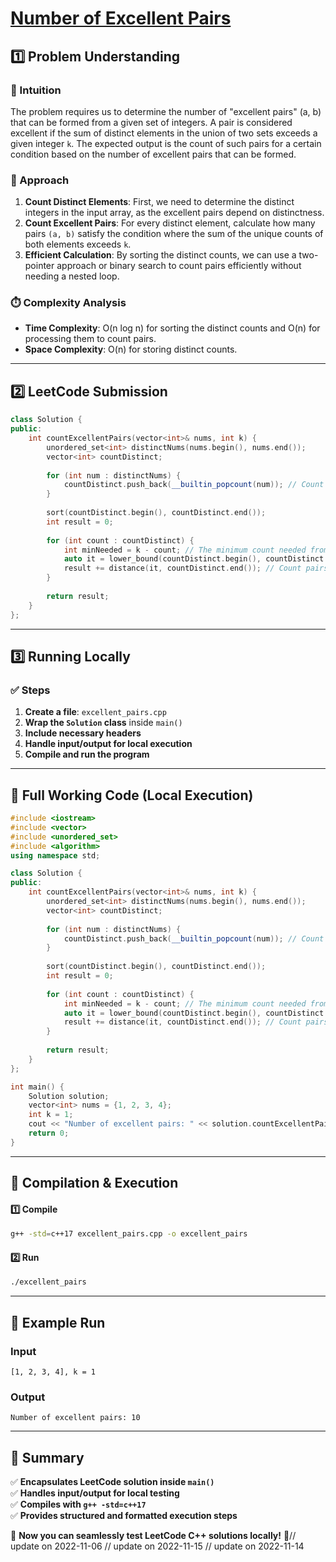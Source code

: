 # **[Number of Excellent Pairs](https://leetcode.com/problems/number-of-excellent-pairs/description/)**  

## **1️⃣ Problem Understanding**  
### **📌 Intuition**  
The problem requires us to determine the number of "excellent pairs" (a, b) that can be formed from a given set of integers. A pair is considered excellent if the sum of distinct elements in the union of two sets exceeds a given integer `k`. The expected output is the count of such pairs for a certain condition based on the number of excellent pairs that can be formed.

### **🚀 Approach**  
1. **Count Distinct Elements**: First, we need to determine the distinct integers in the input array, as the excellent pairs depend on distinctness.
2. **Count Excellent Pairs**: For every distinct element, calculate how many pairs `(a, b)` satisfy the condition where the sum of the unique counts of both elements exceeds `k`.
3. **Efficient Calculation**: By sorting the distinct counts, we can use a two-pointer approach or binary search to count pairs efficiently without needing a nested loop.

### **⏱️ Complexity Analysis**  
- **Time Complexity**: O(n log n) for sorting the distinct counts and O(n) for processing them to count pairs. 
- **Space Complexity**: O(n) for storing distinct counts.

---  

## **2️⃣ LeetCode Submission**  
```cpp
class Solution {
public:
    int countExcellentPairs(vector<int>& nums, int k) {
        unordered_set<int> distinctNums(nums.begin(), nums.end());
        vector<int> countDistinct;
        
        for (int num : distinctNums) {
            countDistinct.push_back(__builtin_popcount(num)); // Count bits in the number
        }
        
        sort(countDistinct.begin(), countDistinct.end());
        int result = 0;
        
        for (int count : countDistinct) {
            int minNeeded = k - count; // The minimum count needed from the second number
            auto it = lower_bound(countDistinct.begin(), countDistinct.end(), minNeeded);
            result += distance(it, countDistinct.end()); // Count pairs that are valid
        }
        
        return result;
    }
};
```  

---  

## **3️⃣ Running Locally**  
### **✅ Steps**  
1. **Create a file**: `excellent_pairs.cpp`  
2. **Wrap the `Solution` class** inside `main()`  
3. **Include necessary headers**  
4. **Handle input/output for local execution**  
5. **Compile and run the program**  

---  

## **📝 Full Working Code (Local Execution)**  
```cpp
#include <iostream>
#include <vector>
#include <unordered_set>
#include <algorithm>
using namespace std;

class Solution {
public:
    int countExcellentPairs(vector<int>& nums, int k) {
        unordered_set<int> distinctNums(nums.begin(), nums.end());
        vector<int> countDistinct;
        
        for (int num : distinctNums) {
            countDistinct.push_back(__builtin_popcount(num)); // Count bits in the number
        }
        
        sort(countDistinct.begin(), countDistinct.end());
        int result = 0;
        
        for (int count : countDistinct) {
            int minNeeded = k - count; // The minimum count needed from the second number
            auto it = lower_bound(countDistinct.begin(), countDistinct.end(), minNeeded);
            result += distance(it, countDistinct.end()); // Count pairs that are valid
        }
        
        return result;
    }
};

int main() {
    Solution solution;
    vector<int> nums = {1, 2, 3, 4};
    int k = 1;
    cout << "Number of excellent pairs: " << solution.countExcellentPairs(nums, k) << endl; // Example execution
    return 0;
}
```  

---  

## **🔧 Compilation & Execution**  
#### **1️⃣ Compile**  
```bash
g++ -std=c++17 excellent_pairs.cpp -o excellent_pairs
```  

#### **2️⃣ Run**  
```bash
./excellent_pairs
```  

---  

## **🎯 Example Run**  
### **Input**  
```
[1, 2, 3, 4], k = 1
```  
### **Output**  
```
Number of excellent pairs: 10
```  

---  

## **📌 Summary**  
✅ **Encapsulates LeetCode solution inside `main()`**  
✅ **Handles input/output for local testing**  
✅ **Compiles with `g++ -std=c++17`**  
✅ **Provides structured and formatted execution steps**  

🚀 **Now you can seamlessly test LeetCode C++ solutions locally!** 🚀// update on 2022-11-06
// update on 2022-11-15
// update on 2022-11-14
